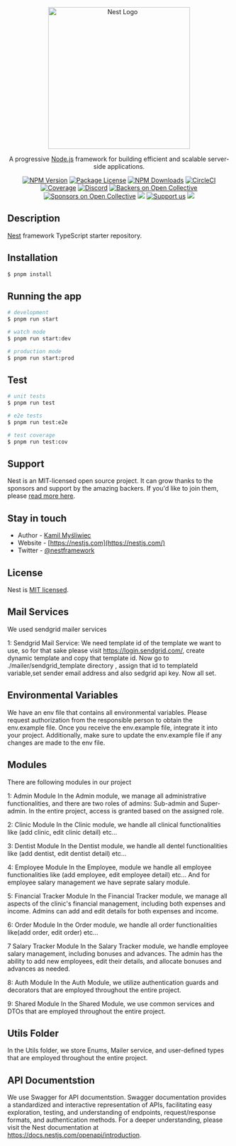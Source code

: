 <p align="center">
  <a href="http://nestjs.com/" target="blank"><img src="https://nestjs.com/img/logo_text.svg" width="320" alt="Nest Logo" /></a>
</p>

[circleci-image]: https://img.shields.io/circleci/build/github/nestjs/nest/master?token=abc123def456
[circleci-url]: https://circleci.com/gh/nestjs/nest

  <p align="center">A progressive <a href="http://nodejs.org" target="_blank">Node.js</a> framework for building efficient and scalable server-side applications.</p>
    <p align="center">
<a href="https://www.npmjs.com/~nestjscore" target="_blank"><img src="https://img.shields.io/npm/v/@nestjs/core.svg" alt="NPM Version" /></a>
<a href="https://www.npmjs.com/~nestjscore" target="_blank"><img src="https://img.shields.io/npm/l/@nestjs/core.svg" alt="Package License" /></a>
<a href="https://www.npmjs.com/~nestjscore" target="_blank"><img src="https://img.shields.io/npm/dm/@nestjs/common.svg" alt="NPM Downloads" /></a>
<a href="https://circleci.com/gh/nestjs/nest" target="_blank"><img src="https://img.shields.io/circleci/build/github/nestjs/nest/master" alt="CircleCI" /></a>
<a href="https://coveralls.io/github/nestjs/nest?branch=master" target="_blank"><img src="https://coveralls.io/repos/github/nestjs/nest/badge.svg?branch=master#9" alt="Coverage" /></a>
<a href="https://discord.gg/G7Qnnhy" target="_blank"><img src="https://img.shields.io/badge/discord-online-brightgreen.svg" alt="Discord"/></a>
<a href="https://opencollective.com/nest#backer" target="_blank"><img src="https://opencollective.com/nest/backers/badge.svg" alt="Backers on Open Collective" /></a>
<a href="https://opencollective.com/nest#sponsor" target="_blank"><img src="https://opencollective.com/nest/sponsors/badge.svg" alt="Sponsors on Open Collective" /></a>
  <a href="https://paypal.me/kamilmysliwiec" target="_blank"><img src="https://img.shields.io/badge/Donate-PayPal-ff3f59.svg"/></a>
    <a href="https://opencollective.com/nest#sponsor"  target="_blank"><img src="https://img.shields.io/badge/Support%20us-Open%20Collective-41B883.svg" alt="Support us"></a>
  <a href="https://twitter.com/nestframework" target="_blank"><img src="https://img.shields.io/twitter/follow/nestframework.svg?style=social&label=Follow"></a>
</p>
  <!--[![Backers on Open Collective](https://opencollective.com/nest/backers/badge.svg)](https://opencollective.com/nest#backer)
  [![Sponsors on Open Collective](https://opencollective.com/nest/sponsors/badge.svg)](https://opencollective.com/nest#sponsor)-->

## Description

[Nest](https://github.com/nestjs/nest) framework TypeScript starter repository.

## Installation

```bash
$ pnpm install
```

## Running the app

```bash
# development
$ pnpm run start

# watch mode
$ pnpm run start:dev

# production mode
$ pnpm run start:prod
```

## Test

```bash
# unit tests
$ pnpm run test

# e2e tests
$ pnpm run test:e2e

# test coverage
$ pnpm run test:cov
```

## Support

Nest is an MIT-licensed open source project. It can grow thanks to the sponsors and support by the amazing backers. If you'd like to join them, please [read more here](https://docs.nestjs.com/support).

## Stay in touch

- Author - [Kamil Myśliwiec](https://kamilmysliwiec.com)
- Website - [https://nestjs.com](https://nestjs.com/)
- Twitter - [@nestframework](https://twitter.com/nestframework)

## License

Nest is [MIT licensed](LICENSE).

## Mail Services
We used sendgrid mailer services

1: Sendgrid Mail Service:
We need template id of the template we want to use, so for that sake please visit https://login.sendgrid.com/,
create dynamic template and copy that template id. Now go to ./mailer/sendgrid_template directory , assign that id to templateId variable,set sender email address and also sedgrid api key.
Now all set.

## Environmental Variables
We have an env file that contains all environmental variables. Please request authorization from the responsible person to obtain the env.example file.
Once you receive the env.example file, integrate it into your project. Additionally, make sure to update the env.example file if any changes are made to the env file.

## Modules
There are following modules in our project

1: Admin Module
In the Admin module, we manage all administrative functionalities, and there are two roles of admins: Sub-admin and Super-admin. In the entire project, access is granted based on the assigned role.

2: Clinic Module
In the Clinic module, we handle all clinical functionalities like (add clinic, edit clinic detail) etc...

3: Dentist Module
In the Dentist module, we handle all dentel functionalities like (add dentist, edit dentist detail) etc...

4: Employee Module
In the Employee, module we handle all employee functionalities like (add employee, edit employee detail) etc...
And for employee salary management we have seprate salary module.

5: Financial Tracker Module
In the Financial Tracker module, we manage all aspects of the clinic's financial management, including both expenses and income. Admins can add and edit details for both expenses and income.

6: Order Module
In the Order module, we handle all order functionalities like(add order, edit order) etc...

7 Salary Tracker Module
In the Salary Tracker module, we handle employee salary management, including bonuses and advances. The admin has the ability to add new employees, edit their details, and allocate bonuses and advances as needed.

8: Auth Module
In the Auth Module, we utilize authentication guards and decorators that are employed throughout the entire project.

9: Shared Module
In the Shared Module, we use common services and DTOs that are employed throughout the entire project.

## Utils Folder
In the Utils folder, we store Enums, Mailer service, and user-defined types that are employed throughout the entire project.

## API Documentstion
We use Swagger for API documentstion. Swagger documentation provides a standardized and interactive representation of APIs, facilitating easy exploration, testing, and understanding of endpoints, request/response formats, and authentication methods.
For a deeper understanding, please visit the Nest documentation at https://docs.nestjs.com/openapi/introduction.
